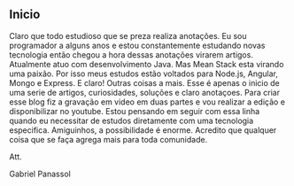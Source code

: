## Inicio

Claro que todo estudioso que se preza realiza anotações. Eu sou programador a alguns anos e estou constantemente estudando novas tecnologia então chegou a hora dessas anotações virarem artigos. Atualmente atuo com desenvolvimento Java. Mas Mean Stack esta virando uma paixão. Por isso meus estudos estão voltados para Node.js, Angular, Mongo e Express. E claro! Outras coisas a mais.
Esse é apenas o inicio de uma serie de artigos, curiosidades, soluções e claro anotaçoes.
Para criar esse blog fiz a gravação em video em duas partes e vou realizar a edição e disponibilizar no youtube. Estou pensando em seguir com essa linha quando eu necessitar de estudos diretamente com uma tecnologia especifica.
Amiguinhos, a possibilidade é enorme. Acredito que qualquer coisa que se faça agrega mais para toda comunidade.

Att.

Gabriel Panassol